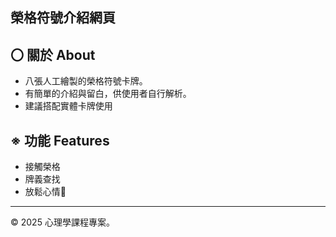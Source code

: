 ## 榮格符號介紹網頁 


## 〇 關於 About
- 八張人工繪製的榮格符號卡牌。
- 有簡單的介紹與留白，供使用者自行解析。
- 建議搭配實體卡牌使用

## ※ 功能 Features

- 接觸榮格
- 牌義查找
- 放鬆心情👀


---
© 2025 心理學課程專案。
